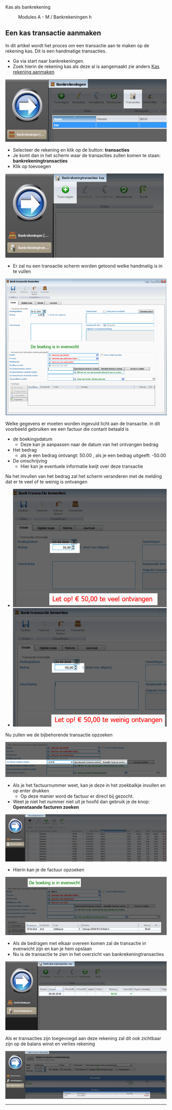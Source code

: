<properties>
	<page>
		<title>Kastransactie aanmaken</title>
		<description>Kas als bankrekening</description>
	</page>
	<menu>
		<position>Modules A - M / Bankrekeningen </position> 
		<title>Kastransactie aanmaken</title>
		<sort>h</sort>
	</menu>
</properties>

## Een kas transactie aanmaken ##

In dit artikel wordt het proces om een transactie aan te maken op de rekening kas. Dit is een handmatige transacties.

- Ga via start naar bankrekeningen.
- Zoek hierin de rekening kas als deze al is aangemaakt zie anders [Kas rekening aanmaken](http://hybridsaas.support/pages/support-site/modules/bankrekening/kas-als-bankrekening/de-kas-als-bankrekening-aanmaken)

![](images/kasrekening.png)

- Selecteer de rekening en klik op de button: **transacties**
- Je komt dan in het scherm waar de transacties zullen komen te staan: **bankrekeningtransacties**
- Klik op toevoegen

![](images/toevoegen.png)

- Er zal nu een transactie scherm worden getoond welke handmatig is in te vullen

![](images/transactie.png)

Welke gegevens er moeten worden ingevuld licht aan de transactie. in dit voorbeeld gebruiken we een factuur die contant betaald is

- de boekingsdatum
	- Deze kan je aanpassen naar de datum van het ontvangen bedrag
- Het bedrag
	- als je een bedrag ontvangt: 50.00 , als je een bedrag uitgeeft: -50.00
- De omschrijving
	- Hier kan je eventuele informatie kwijt over deze transactie

Na het invullen van het bedrag zal het scherm veranderen met de melding dat er te veel of te weinig is ontvangen

- ![](images/bedrag.png)
- ![](images/-bedrag.png)

Nu zullen we de bijbehorende transactie opzoeken

![](images/opfactuur.png)

- Als je het factuurnummer weet, kan je deze in het zoekbalkje invullen en op enter drukken
	- Op deze manier word de factuur er direct bij gezocht.
- Weet je niet het nummer niet uit je hoofd dan gebruik je de knop: **Openstaande facturen zoeken**

![](images/openstaand.png)

- Hierin kan je de factuur opzoeken

![](images/evenwicht.png)

- Als de bedragen met elkaar overeen komen zal de transactie in evenwicht zijn en kan je hem opslaan
- Nu is de transactie te zien in het overzicht van bankrekeningtransacties

![](images/voldaan.png)

Als er transacties zijn toegevoegd aan deze rekening zal dit ook zichtbaar zijn op de balans winst en verlies rekening

![](images/verliesrekening.png)

----------

